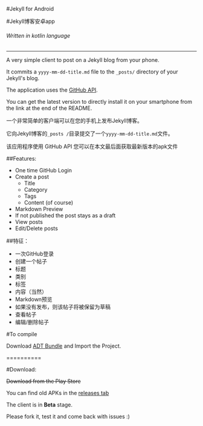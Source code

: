 #Jekyll for Android 


#Jekyll博客安卓app



###### Written in kotlin language

--------------
A very simple client to post on a Jekyll blog from your phone.

It commits a `yyyy-mm-dd-title.md` file to the `_posts/` directory of your Jekyll's blog.

The application uses the [GitHub API](https://developer.github.com/).

You can get the latest version to directly 
install it on your smartphone from the link at the end of the README.

一个非常简单的客户端可以在您的手机上发布Jekyll博客。

它向Jekyll博客的`_posts /`目录提交了一个`yyyy-mm-dd-title.md`文件。

该应用程序使用 GitHub API
您可以在本文最后面获取最新版本的apk文件

##Features:


- One time GitHub Login
- Create a post
	- Title
	- Category
	- Tags
	- Content (of course)
- Markdown Preview
- If not published the post stays as a draft
- View posts
- Edit/Delete posts

##特征：


* 一次GitHub登录
*  创建一个帖子
*  标题
*  类别
*  标签
* 内容（当然）
* Markdown预览
* 如果没有发布，则该帖子将被保留为草稿
* 查看帖子
* 编辑/删除帖子

#To compile

Download [ADT Bundle](http://developer.android.com/sdk/index.html) and Import the Project.

==========

#Download:

~~Download from the Play Store~~

You can find old APKs in the [releases tab](https://github.com/tsangiotis/JekyllForAndroid/releases)

The client is in __Beta__ stage.

Please fork it, test it and come back with issues :)
